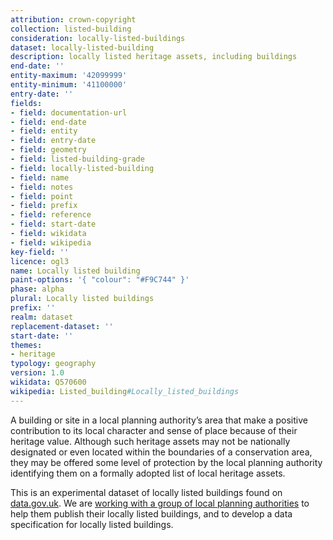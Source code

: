```yaml
---
attribution: crown-copyright
collection: listed-building
consideration: locally-listed-buildings
dataset: locally-listed-building
description: locally listed heritage assets, including buildings
end-date: ''
entity-maximum: '42099999'
entity-minimum: '41100000'
entry-date: ''
fields:
- field: documentation-url
- field: end-date
- field: entity
- field: entry-date
- field: geometry
- field: listed-building-grade
- field: locally-listed-building
- field: name
- field: notes
- field: point
- field: prefix
- field: reference
- field: start-date
- field: wikidata
- field: wikipedia
key-field: ''
licence: ogl3
name: Locally listed building
paint-options: '{ "colour": "#F9C744" }'
phase: alpha
plural: Locally listed buildings
prefix: ''
realm: dataset
replacement-dataset: ''
start-date: ''
themes:
- heritage
typology: geography
version: 1.0
wikidata: Q570600
wikipedia: Listed_building#Locally_listed_buildings
---
```


A building or site in a local planning authority’s area that make a positive contribution to its local character and sense of place because of their heritage value. Although such heritage assets may not be nationally designated or even located within the boundaries of a conservation area, they may be offered some level of protection by the local planning authority identifying them on a formally adopted list of local heritage assets.

This is an experimental dataset of locally listed buildings found on [data.gov.uk](https://www.data.gov.uk/search?q=locally+listed+buildings).
We are [working with a group of local planning authorities](/about/) to help them publish their locally listed buildings, and to develop a data specification for locally listed buildings.
